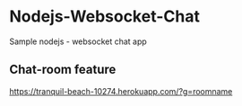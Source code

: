 # Nodejs-Websocket-Chat
Sample nodejs - websocket chat app 


## Chat-room feature
https://tranquil-beach-10274.herokuapp.com/?g=roomname
